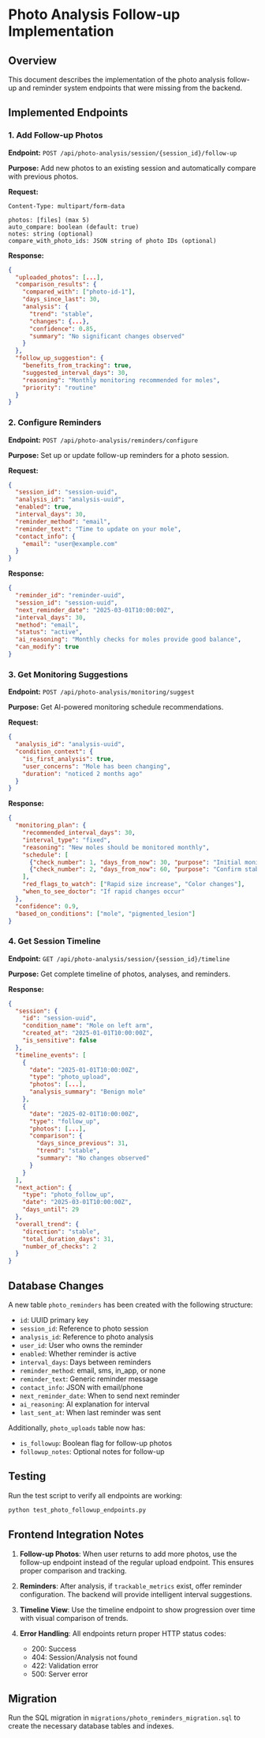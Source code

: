 # Photo Analysis Follow-up Implementation

## Overview
This document describes the implementation of the photo analysis follow-up and reminder system endpoints that were missing from the backend.

## Implemented Endpoints

### 1. Add Follow-up Photos
**Endpoint:** `POST /api/photo-analysis/session/{session_id}/follow-up`

**Purpose:** Add new photos to an existing session and automatically compare with previous photos.

**Request:**
```
Content-Type: multipart/form-data

photos: [files] (max 5)
auto_compare: boolean (default: true)
notes: string (optional)
compare_with_photo_ids: JSON string of photo IDs (optional)
```

**Response:**
```json
{
  "uploaded_photos": [...],
  "comparison_results": {
    "compared_with": ["photo-id-1"],
    "days_since_last": 30,
    "analysis": {
      "trend": "stable",
      "changes": {...},
      "confidence": 0.85,
      "summary": "No significant changes observed"
    }
  },
  "follow_up_suggestion": {
    "benefits_from_tracking": true,
    "suggested_interval_days": 30,
    "reasoning": "Monthly monitoring recommended for moles",
    "priority": "routine"
  }
}
```

### 2. Configure Reminders
**Endpoint:** `POST /api/photo-analysis/reminders/configure`

**Purpose:** Set up or update follow-up reminders for a photo session.

**Request:**
```json
{
  "session_id": "session-uuid",
  "analysis_id": "analysis-uuid",
  "enabled": true,
  "interval_days": 30,
  "reminder_method": "email",
  "reminder_text": "Time to update on your mole",
  "contact_info": {
    "email": "user@example.com"
  }
}
```

**Response:**
```json
{
  "reminder_id": "reminder-uuid",
  "session_id": "session-uuid",
  "next_reminder_date": "2025-03-01T10:00:00Z",
  "interval_days": 30,
  "method": "email",
  "status": "active",
  "ai_reasoning": "Monthly checks for moles provide good balance",
  "can_modify": true
}
```

### 3. Get Monitoring Suggestions
**Endpoint:** `POST /api/photo-analysis/monitoring/suggest`

**Purpose:** Get AI-powered monitoring schedule recommendations.

**Request:**
```json
{
  "analysis_id": "analysis-uuid",
  "condition_context": {
    "is_first_analysis": true,
    "user_concerns": "Mole has been changing",
    "duration": "noticed 2 months ago"
  }
}
```

**Response:**
```json
{
  "monitoring_plan": {
    "recommended_interval_days": 30,
    "interval_type": "fixed",
    "reasoning": "New moles should be monitored monthly",
    "schedule": [
      {"check_number": 1, "days_from_now": 30, "purpose": "Initial monitoring"},
      {"check_number": 2, "days_from_now": 60, "purpose": "Confirm stability"}
    ],
    "red_flags_to_watch": ["Rapid size increase", "Color changes"],
    "when_to_see_doctor": "If rapid changes occur"
  },
  "confidence": 0.9,
  "based_on_conditions": ["mole", "pigmented_lesion"]
}
```

### 4. Get Session Timeline
**Endpoint:** `GET /api/photo-analysis/session/{session_id}/timeline`

**Purpose:** Get complete timeline of photos, analyses, and reminders.

**Response:**
```json
{
  "session": {
    "id": "session-uuid",
    "condition_name": "Mole on left arm",
    "created_at": "2025-01-01T10:00:00Z",
    "is_sensitive": false
  },
  "timeline_events": [
    {
      "date": "2025-01-01T10:00:00Z",
      "type": "photo_upload",
      "photos": [...],
      "analysis_summary": "Benign mole"
    },
    {
      "date": "2025-02-01T10:00:00Z",
      "type": "follow_up",
      "photos": [...],
      "comparison": {
        "days_since_previous": 31,
        "trend": "stable",
        "summary": "No changes observed"
      }
    }
  ],
  "next_action": {
    "type": "photo_follow_up",
    "date": "2025-03-01T10:00:00Z",
    "days_until": 29
  },
  "overall_trend": {
    "direction": "stable",
    "total_duration_days": 31,
    "number_of_checks": 2
  }
}
```

## Database Changes

A new table `photo_reminders` has been created with the following structure:
- `id`: UUID primary key
- `session_id`: Reference to photo session
- `analysis_id`: Reference to photo analysis
- `user_id`: User who owns the reminder
- `enabled`: Whether reminder is active
- `interval_days`: Days between reminders
- `reminder_method`: email, sms, in_app, or none
- `reminder_text`: Generic reminder message
- `contact_info`: JSON with email/phone
- `next_reminder_date`: When to send next reminder
- `ai_reasoning`: AI explanation for interval
- `last_sent_at`: When last reminder was sent

Additionally, `photo_uploads` table now has:
- `is_followup`: Boolean flag for follow-up photos
- `followup_notes`: Optional notes for follow-up

## Testing

Run the test script to verify all endpoints are working:
```bash
python test_photo_followup_endpoints.py
```

## Frontend Integration Notes

1. **Follow-up Photos**: When user returns to add more photos, use the follow-up endpoint instead of the regular upload endpoint. This ensures proper comparison and tracking.

2. **Reminders**: After analysis, if `trackable_metrics` exist, offer reminder configuration. The backend will provide intelligent interval suggestions.

3. **Timeline View**: Use the timeline endpoint to show progression over time with visual comparison of trends.

4. **Error Handling**: All endpoints return proper HTTP status codes:
   - 200: Success
   - 404: Session/Analysis not found
   - 422: Validation error
   - 500: Server error

## Migration

Run the SQL migration in `migrations/photo_reminders_migration.sql` to create the necessary database tables and indexes.